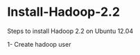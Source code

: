 Install-Hadoop-2.2
==================

Steps to install Hadoop 2.2 on Ubuntu 12.04

1- Create hadoop user
